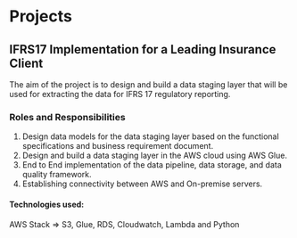 # Projects

## IFRS17 Implementation for a Leading Insurance Client

The aim of the project is to design and build a data staging layer that will be used for extracting the data for IFRS 17 regulatory reporting.

### Roles and Responsibilities

  1. Design data models for the data staging layer based on the functional specifications and business requirement document.
  2. Design and build a data staging layer in the AWS cloud using AWS Glue.
  3. End to End implementation of the data pipeline, data storage, and data quality framework.
  4. Establishing connectivity between AWS and On-premise servers. 

#### Technologies used: 

AWS Stack => S3, Glue, RDS, Cloudwatch, Lambda and Python

